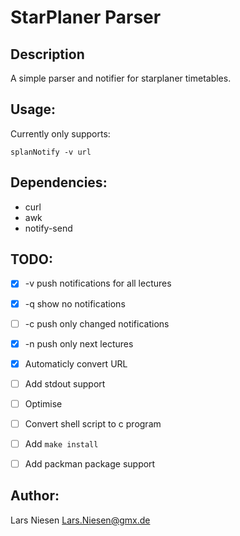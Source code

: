 StarPlaner Parser
=================


Description
-----------

A simple parser and notifier for starplaner timetables.


Usage:
------

Currently only supports:

```
splanNotify -v url
```

Dependencies:
-------------

 - curl
 - awk
 - notify-send


TODO:
-----

 - [X] -v push notifications for all lectures
 - [X] -q show no notifications
 - [ ] -c push only changed notifications
 - [X] -n push only next lectures

 - [X] Automaticly convert URL
 - [ ] Add stdout support

 - [ ] Optimise
 - [ ] Convert shell script to c program
 - [ ] Add `make install`
 - [ ] Add packman package support



Author:
-------
Lars Niesen <Lars.Niesen@gmx.de>
